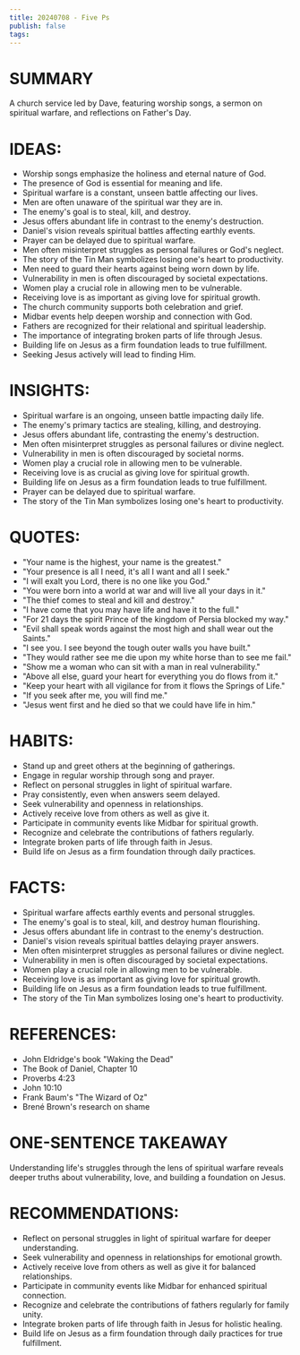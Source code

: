 ```yaml
---
title: 20240708 - Five Ps
publish: false
tags:
---
```

# SUMMARY
A church service led by Dave, featuring worship songs, a sermon on spiritual warfare, and reflections on Father's Day.

# IDEAS:
- Worship songs emphasize the holiness and eternal nature of God.
- The presence of God is essential for meaning and life.
- Spiritual warfare is a constant, unseen battle affecting our lives.
- Men are often unaware of the spiritual war they are in.
- The enemy's goal is to steal, kill, and destroy.
- Jesus offers abundant life in contrast to the enemy's destruction.
- Daniel's vision reveals spiritual battles affecting earthly events.
- Prayer can be delayed due to spiritual warfare.
- Men often misinterpret struggles as personal failures or God's neglect.
- The story of the Tin Man symbolizes losing one's heart to productivity.
- Men need to guard their hearts against being worn down by life.
- Vulnerability in men is often discouraged by societal expectations.
- Women play a crucial role in allowing men to be vulnerable.
- Receiving love is as important as giving love for spiritual growth.
- The church community supports both celebration and grief.
- Midbar events help deepen worship and connection with God.
- Fathers are recognized for their relational and spiritual leadership.
- The importance of integrating broken parts of life through Jesus.
- Building life on Jesus as a firm foundation leads to true fulfillment.
- Seeking Jesus actively will lead to finding Him.

# INSIGHTS:
- Spiritual warfare is an ongoing, unseen battle impacting daily life.
- The enemy's primary tactics are stealing, killing, and destroying.
- Jesus offers abundant life, contrasting the enemy's destruction.
- Men often misinterpret struggles as personal failures or divine neglect.
- Vulnerability in men is often discouraged by societal norms.
- Women play a crucial role in allowing men to be vulnerable.
- Receiving love is as crucial as giving love for spiritual growth.
- Building life on Jesus as a firm foundation leads to true fulfillment.
- Prayer can be delayed due to spiritual warfare.
- The story of the Tin Man symbolizes losing one's heart to productivity.

# QUOTES:
- "Your name is the highest, your name is the greatest."
- "Your presence is all I need, it's all I want and all I seek."
- "I will exalt you Lord, there is no one like you God."
- "You were born into a world at war and will live all your days in it."
- "The thief comes to steal and kill and destroy."
- "I have come that you may have life and have it to the full."
- "For 21 days the spirit Prince of the kingdom of Persia blocked my way."
- "Evil shall speak words against the most high and shall wear out the Saints."
- "I see you. I see beyond the tough outer walls you have built."
- "They would rather see me die upon my white horse than to see me fail."
- "Show me a woman who can sit with a man in real vulnerability."
- "Above all else, guard your heart for everything you do flows from it."
- "Keep your heart with all vigilance for from it flows the Springs of Life."
- "If you seek after me, you will find me."
- "Jesus went first and he died so that we could have life in him."

# HABITS:
- Stand up and greet others at the beginning of gatherings.
- Engage in regular worship through song and prayer.
- Reflect on personal struggles in light of spiritual warfare.
- Pray consistently, even when answers seem delayed.
- Seek vulnerability and openness in relationships.
- Actively receive love from others as well as give it.
- Participate in community events like Midbar for spiritual growth.
- Recognize and celebrate the contributions of fathers regularly.
- Integrate broken parts of life through faith in Jesus.
- Build life on Jesus as a firm foundation through daily practices.

# FACTS:
- Spiritual warfare affects earthly events and personal struggles.
- The enemy's goal is to steal, kill, and destroy human flourishing.
- Jesus offers abundant life in contrast to the enemy's destruction.
- Daniel's vision reveals spiritual battles delaying prayer answers.
- Men often misinterpret struggles as personal failures or divine neglect.
- Vulnerability in men is often discouraged by societal expectations.
- Women play a crucial role in allowing men to be vulnerable.
- Receiving love is as important as giving love for spiritual growth.
- Building life on Jesus as a firm foundation leads to true fulfillment.
- The story of the Tin Man symbolizes losing one's heart to productivity.

# REFERENCES:
- John Eldridge's book "Waking the Dead"
- The Book of Daniel, Chapter 10
- Proverbs 4:23
- John 10:10
- Frank Baum's "The Wizard of Oz"
- Brené Brown's research on shame

# ONE-SENTENCE TAKEAWAY
Understanding life's struggles through the lens of spiritual warfare reveals deeper truths about vulnerability, love, and building a foundation on Jesus.

# RECOMMENDATIONS:
- Reflect on personal struggles in light of spiritual warfare for deeper understanding.
- Seek vulnerability and openness in relationships for emotional growth.
- Actively receive love from others as well as give it for balanced relationships.
- Participate in community events like Midbar for enhanced spiritual connection.
- Recognize and celebrate the contributions of fathers regularly for family unity.
- Integrate broken parts of life through faith in Jesus for holistic healing.
- Build life on Jesus as a firm foundation through daily practices for true fulfillment.
